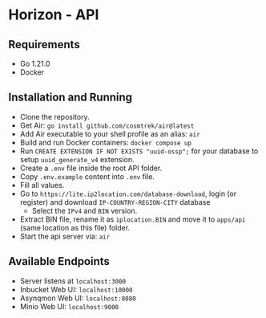 # Horizon - API

## Requirements

- Go 1.21.0
- Docker

## Installation and Running

- Clone the repository.
- Get Air: `go install github.com/cosmtrek/air@latest`
- Add Air executable to your shell profile as an alias: `air`
- Build and run Docker containers: `docker compose up`
- Run `CREATE EXTENSION IF NOT EXISTS "uuid-ossp";` for your database to setup `uuid_generate_v4` extension.
- Create a `.env` file inside the root API folder.
- Copy `.env.example` content into `.env` file.
- Fill all values.
- Go to `https://lite.ip2location.com/database-download`, login (or register) and download `IP-COUNTRY-REGION-CITY` database
  - Select the `IPv4` and `BIN` version.
- Extract BIN file, rename it as `iplocation.BIN` and move it to `apps/api` (same location as this file) folder.
- Start the api server via: `air`

## Available Endpoints

- Server listens at `localhost:3000`
- Inbucket Web UI: `localhost:10000`
- Asynqmon Web UI: `localhost:8080`
- Minio Web UI: `localhost:9000`

